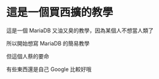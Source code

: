 # 這是一個買西擴的教學

這是一個 MariaDB 又油又臭的教學，因為某個人不想當人類了

所以開始想寫 MariaDB 的簡易教學

但這個人蔡的要命

有些東西還是自己 Google 比較好哦